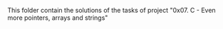 This folder contain the solutions of the tasks of project "0x07. C - Even more pointers, arrays and strings"
